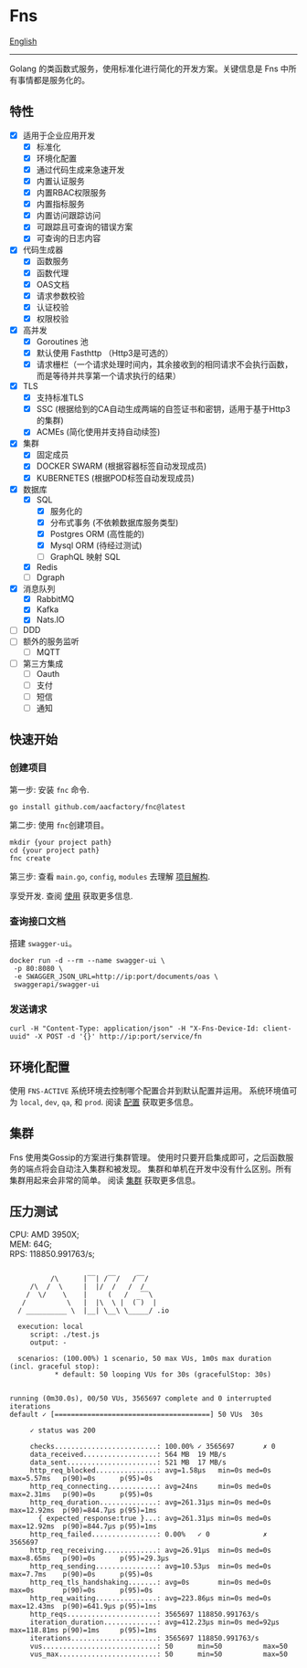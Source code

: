 # Fns
[English](https://github.com/aacfactory/fns/blob/main/README.md)

---

Golang 的类函数式服务，使用标准化进行简化的开发方案。关键信息是 Fns 中所有事情都是服务化的。

## 特性
* [x] 适用于企业应用开发
    * [x] 标准化
    * [x] 环境化配置
    * [x] 通过代码生成来急速开发
    * [x] 内置认证服务
    * [x] 内置RBAC权限服务
    * [x] 内置指标服务
    * [x] 内置访问跟踪访问
    * [x] 可跟踪且可查询的错误方案
    * [x] 可查询的日志内容
* [x] 代码生成器
    * [x] 函数服务
    * [x] 函数代理
    * [x] OAS文档
    * [x] 请求参数校验
    * [x] 认证校验
    * [x] 权限校验
* [x] 高并发
    * [x] Goroutines 池
    * [x] 默认使用 Fasthttp （Http3是可选的）
    * [x] 请求栅栏（一个请求处理时间内，其余接收到的相同请求不会执行函数，而是等待并共享第一个请求执行的结果）
* [x] TLS
    * [x] 支持标准TLS
    * [x] SSC (根据给到的CA自动生成两端的自签证书和密钥，适用于基于Http3的集群)
    * [x] ACMEs (简化使用并支持自动续签)
* [x] 集群
    * [x] 固定成员
    * [x] DOCKER SWARM (根据容器标签自动发现成员)
    * [x] KUBERNETES (根据POD标签自动发现成员)
* [x] 数据库
    * [x] SQL
        * [x] 服务化的
        * [x] 分布式事务 (不依赖数据库服务类型)
        * [x] Postgres ORM (高性能的)
        * [x] Mysql ORM (待经过测试)
        * [ ] GraphQL 映射 SQL
    * [x] Redis 
    * [ ] Dgraph
* [x] 消息队列
    * [x] RabbitMQ
    * [x] Kafka
    * [x] Nats.IO
* [ ] DDD
* [ ] 额外的服务监听
    * [ ] MQTT
* [ ] 第三方集成
    * [ ] Oauth
    * [ ] 支付
    * [ ] 短信
    * [ ] 通知

## 快速开始
### 创建项目
第一步: 安装 `fnc` 命令.
```shell
go install github.com/aacfactory/fnc@latest
```
第二步: 使用 `fnc`创建项目。
```shell
mkdir {your project path}
cd {your project path}
fnc create 
```
第三步: 查看 `main.go`, `config`, `modules` 去理解 [项目解构](https://github.com/aacfactory/fns/blob/main/docs/structure_zh.md).

享受开发. 查阅 [使用](https://github.com/aacfactory/fns/blob/main/docs/usage_zh.md) 获取更多信息.

### 查询接口文档
搭建 `swagger-ui`。
```shell
docker run -d --rm --name swagger-ui \
 -p 80:8080 \
 -e SWAGGER_JSON_URL=http://ip:port/documents/oas \ 
 swaggerapi/swagger-ui 
```

### 发送请求
```shell
curl -H "Content-Type: application/json" -H "X-Fns-Device-Id: client-uuid" -X POST -d '{}' http://ip:port/service/fn
```

## 环境化配置
使用 `FNS-ACTIVE` 系统环境去控制哪个配置合并到默认配置并运用。
系统环境值可为 `local`, `dev`, `qa`, 和 `prod`.
阅读 [配置](https://github.com/aacfactory/fns/blob/main/docs/config_zh.md) 获取更多信息。

## 集群
Fns 使用类Gossip的方案进行集群管理。
使用时只要开启集成即可，之后函数服务的端点将会自动注入集群和被发现。
集群和单机在开发中没有什么区别。所有集群用起来会非常的简单。 
阅读 [集群](https://github.com/aacfactory/fns/blob/main/docs/cluster_zh.md) 获取更多信息。

## 压力测试
CPU: AMD 3950X;   
MEM: 64G;   
RPS: 118850.991763/s;
```shell

          /\      |‾‾| /‾‾/   /‾‾/
     /\  /  \     |  |/  /   /  /
    /  \/    \    |     (   /   ‾‾\
   /          \   |  |\  \ |  (‾)  |
  / __________ \  |__| \__\ \_____/ .io

  execution: local
     script: ./test.js
     output: -

  scenarios: (100.00%) 1 scenario, 50 max VUs, 1m0s max duration (incl. graceful stop):
           * default: 50 looping VUs for 30s (gracefulStop: 30s)


running (0m30.0s), 00/50 VUs, 3565697 complete and 0 interrupted iterations
default ✓ [======================================] 50 VUs  30s

     ✓ status was 200

     checks.........................: 100.00% ✓ 3565697       ✗ 0
     data_received..................: 564 MB  19 MB/s
     data_sent......................: 521 MB  17 MB/s
     http_req_blocked...............: avg=1.58µs   min=0s med=0s   max=5.57ms   p(90)=0s      p(95)=0s
     http_req_connecting............: avg=24ns     min=0s med=0s   max=2.31ms   p(90)=0s      p(95)=0s
     http_req_duration..............: avg=261.31µs min=0s med=0s   max=12.92ms  p(90)=844.7µs p(95)=1ms
       { expected_response:true }...: avg=261.31µs min=0s med=0s   max=12.92ms  p(90)=844.7µs p(95)=1ms
     http_req_failed................: 0.00%   ✓ 0             ✗ 3565697
     http_req_receiving.............: avg=26.91µs  min=0s med=0s   max=8.65ms   p(90)=0s      p(95)=29.3µs
     http_req_sending...............: avg=10.53µs  min=0s med=0s   max=7.7ms    p(90)=0s      p(95)=0s
     http_req_tls_handshaking.......: avg=0s       min=0s med=0s   max=0s       p(90)=0s      p(95)=0s
     http_req_waiting...............: avg=223.86µs min=0s med=0s   max=12.43ms  p(90)=641.9µs p(95)=1ms
     http_reqs......................: 3565697 118850.991763/s
     iteration_duration.............: avg=412.23µs min=0s med=92µs max=118.81ms p(90)=1ms     p(95)=1ms
     iterations.....................: 3565697 118850.991763/s
     vus............................: 50      min=50          max=50
     vus_max........................: 50      min=50          max=50

```

